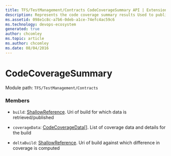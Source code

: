 ```yaml
---
title: TFS/TestManagement/Contracts CodeCoverageSummary API | Extensions for Azure DevOps Services
description: Represents the code coverage summary results Used to publish or retrieve code coverage summary against a build
ms.assetid: 098e1c8c-a7b6-0deb-a1ce-74efc4ac59c6
ms.technology: devops-ecosystem
generated: true
author: chcomley
ms.topic: article
ms.author: chcomley
ms.date: 08/04/2016
---
```


# CodeCoverageSummary

Module path: `TFS/TestManagement/Contracts`


### Members

* `build`: [ShallowReference](../../../TFS/TestManagement/Contracts/ShallowReference.md). Uri of build for which data is retrieved/published

* `coverageData`: [CodeCoverageData](../../../TFS/TestManagement/Contracts/CodeCoverageData.md)[]. List of coverage data and details for the build

* `deltaBuild`: [ShallowReference](../../../TFS/TestManagement/Contracts/ShallowReference.md). Uri of build against which difference in coverage is computed

